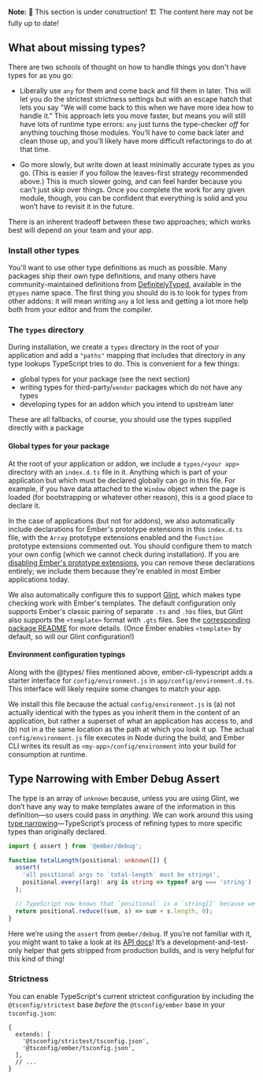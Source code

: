 **Note:** 🚧 This section is under construction! 🏗️ The content here may not be fully up to date!

## What about missing types?

There are two schools of thought on how to handle things you don't have types for as you go:

- Liberally use `any` for them and come back and fill them in later. This will let you do the strictest strictness settings but with an escape hatch that lets you say "We will come back to this when we have more idea how to handle it." This approach lets you move faster, but means you will still have lots of runtime type errors: `any` just turns the type-checker _off_ for anything touching those modules. You’ll have to come back later and clean those up, and you’ll likely have more difficult refactorings to do at that time.

- Go more slowly, but write down at least minimally accurate types as you go. (This is easier if you follow the leaves-first strategy recommended above.) This is much slower going, and can feel harder because you can’t just skip over things. Once you complete the work for any given module, though, you can be confident that everything is solid and you won’t have to revisit it in the future.

There is an inherent tradeoff between these two approaches; which works best will depend on your team and your app.

### Install other types

You'll want to use other type definitions as much as possible. Many packages ship their own type definitions, and many others have community-maintained definitions from [DefinitelyTyped](https://github.com/DefinitelyTyped/DefinitelyTyped), available in the `@types` name space. The first thing you should do is to look for types from other addons: it will mean writing `any` a lot less and getting a lot more help both from your editor and from the compiler.

### The `types` directory

During installation, we create a `types` directory in the root of your application and add a `"paths"` mapping that includes that directory in any type lookups TypeScript tries to do. This is convenient for a few things:

- global types for your package (see the next section)
- writing types for third-party/`vendor` packages which do not have any types
- developing types for an addon which you intend to upstream later

These are all fallbacks, of course, you should use the types supplied directly with a package

#### Global types for your package

At the root of your application or addon, we include a `types/<your app>` directory with an `index.d.ts` file in it. Anything which is part of your application but which must be declared globally can go in this file. For example, if you have data attached to the `Window` object when the page is loaded (for bootstrapping or whatever other reason), this is a good place to declare it.

In the case of applications (but not for addons), we also automatically include declarations for Ember's prototype extensions in this `index.d.ts` file, with the `Array` prototype extensions enabled and the `Function` prototype extensions commented out. You should configure them to match your own config (which we cannot check during installation). If you are [disabling Ember's prototype extensions](https://guides.emberjs.com/v2.18.0/configuring-ember/disabling-prototype-extensions/), you can remove these declarations entirely; we include them because they're enabled in most Ember applications today.

We also automatically configure this to support [Glint], which makes type checking work with Ember's templates. The default configuration only supports Ember's classic pairing of separate `.ts` and `.hbs` files, but Glint also supports the `<template>` format with `.gts` files. See the [corresponding package README][glint-environment-ember-template-imports] for more details. (Once Ember enables `<template>` by default, so will our Glint configuration!)

[glint]: https://typed-ember.gitbook.io/glint
[glint-environment-ember-template-imports]: https://github.com/typed-ember/glint/tree/main/packages/environment-ember-template-imports#readme

#### Environment configuration typings

Along with the @types/ files mentioned above, ember-cli-typescript adds a starter interface for `config/environment.js` in `app/config/environment.d.ts`. This interface will likely require some changes to match your app.

We install this file because the actual `config/environment.js` is (a) not actually identical with the types as you inherit them in the content of an application, but rather a superset of what an application has access to, and (b) not in a the same location as the path at which you look it up. The actual `config/environment.js` file executes in Node during the build, and Ember CLI writes its result as `<my-app>/config/environment` into your build for consumption at runtime.

## Type Narrowing with Ember Debug Assert

<!-- TODO: assert from @ember/debug -->

The type is an array of `unknown` because, unless you are using Glint, we don’t have any way to make templates aware of the information in this definition—so users could pass in _anything_. We can work around this using [type narrowing](https://www.typescriptlang.org/docs/handbook/2/narrowing.html)—TypeScript’s process of refining types to more specific types than originally declared.

```typescript
import { assert } from '@ember/debug';

function totalLength(positional: unknown[]) {
  assert(
    'all positional args to `total-length` must be strings',
    positional.every((arg): arg is string => typeof arg === 'string')
  );

  // TypeScript now knows that `positional` is a `string[]` because we asserted above
  return positional.reduce((sum, s) => sum + s.length, 0);
}
```

Here we’re using the `assert` from `@ember/debug`. If you’re not familiar with it, you might want to take a look at its [API docs](https://api.emberjs.com/ember/3.14/functions/@ember%2Fdebug/assert)! It’s a development-and-test-only helper that gets stripped from production builds, and is very helpful for this kind of thing!

### Strictness

You can enable TypeScript's current strictest configuration by including the `@tsconfig/strictest` base _before_ the `@tsconfig/ember` base in your `tsconfig.json`:

```json5 {data-filename="tsconfig.json" data-diff="+3"}
{
  extends: [
    '@tsconfig/strictest/tsconfig.json',
    '@tsconfig/ember/tsconfig.json',
  ],
  // ...
}
```
